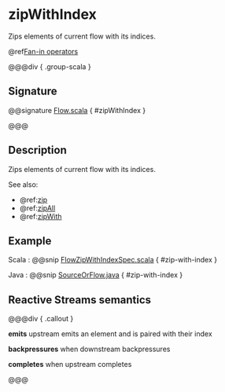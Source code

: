 # zipWithIndex

Zips elements of current flow with its indices.

@ref[Fan-in operators](../index.md#fan-in-operators)

@@@div { .group-scala }

## Signature

@@signature [Flow.scala](/akka-stream/src/main/scala/akka/stream/scaladsl/Flow.scala) { #zipWithIndex }

@@@

## Description

Zips elements of current flow with its indices.

See also:

 * @ref:[zip](zip.md)
 * @ref:[zipAll](zipAll.md)
 * @ref:[zipWith](zipWith.md)  

## Example

Scala
:   @@snip [FlowZipWithIndexSpec.scala](/akka-stream-tests/src/test/scala/akka/stream/scaladsl/FlowZipWithIndexSpec.scala) { #zip-with-index }

Java
:   @@snip [SourceOrFlow.java](/akka-docs/src/test/java/jdocs/stream/operators/SourceOrFlow.java) { #zip-with-index }

## Reactive Streams semantics

@@@div { .callout }

**emits** upstream emits an element and is paired with their index

**backpressures** when downstream backpressures

**completes** when upstream completes

@@@
